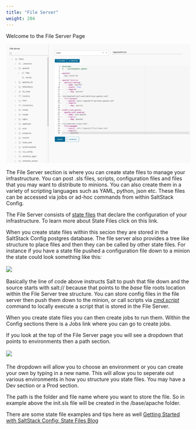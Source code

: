 ```yaml
---
title: "File Server"
weight: 204
---
```


Welcome to the File Server Page

<img src="fileservermain.png" alt="FileServer">

The File Server section is where you can create state files to manage your infrastructure. You can post .sls files, scripts, configuration files and files that you may want to distribute to minions. You can also create them in a variety of scripting languages such as YAML, python, json etc. These files can be accessed via jobs or ad-hoc commands from within SaltStack Config. 

The File Server consists of <a href="https://docs.saltproject.io/en/latest/topics/tutorials/starting_states.html">state files</a> that declare the configuration of your infrastructure. To learn more about State Files click on this link.

When you create state files within this secion they are stored in the SaltStack Config postgres database. The file server also provides a tree like structure to place files and then they can be called by other state files. For instance if you have a state file pushed a configuration file down to a minion the state could look something like this:
<br>
</br>
<img src="/Config/File_Server/samplescriptstate.png">

Basically the line of code above instructs Salt to push that file down and the source starts with salt:// because that points to the <i>base</i> file roots location within the File Server tree structure. You can store config files in the file server then push them down to the minion, or call scripts via <a href="https://docs.saltproject.io/en/latest/ref/states/all/salt.states.cmd.html"><i>cmd.script</i></a> command to locally execute a script that is stored in the File Server.

When you create state files you can then create jobs to run them. Within the Config sections there is a Jobs link where you can go to create jobs. 

If you look at the top of the File Server page you will see a dropdown that points to environments then a path section.<br>
</br>
<img src="/Config/File_Server/fileserverenvpath.png">
<br>
</br>
The dropdown will allow you to choose an environment or you can create your own by typing in a new name. This will allow you to seperate out various environments in how you structure you state files. You may have a Dev section or a Prod section. 

The path is the folder and file name where you want to store the file. So in example above the init.sls file will be created in the /base/apache folder.

There are some state file examples and tips here as well <a href="https://blogs.vmware.com/management/2021/06/getting-started-with-saltstack-config-part-1-creating-state-files.html">Getting Started with SaltStack Config: State Files Blog</a>

